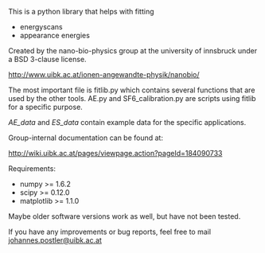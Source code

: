 This is a python library that helps with fitting

* energyscans
* appearance energies

Created by the nano-bio-physics group at the university of innsbruck under a BSD 3-clause license.

http://www.uibk.ac.at/ionen-angewandte-physik/nanobio/

The most important file is fitlib.py which contains several functions that are used by the other tools.
AE.py and SF6_calibration.py are scripts using fitlib for a specific purpose.

*AE_data* and *ES_data* contain example data for the specific applications.

Group-internal documentation can be found at:

http://wiki.uibk.ac.at/pages/viewpage.action?pageId=184090733

Requirements:

* numpy >= 1.6.2
* scipy >= 0.12.0
* matplotlib >= 1.1.0

Maybe older software versions work as well, but have not been tested.

If you have any improvements or bug reports, feel free to mail johannes.postler@uibk.ac.at
